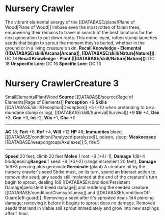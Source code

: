 ﻿---
ac: '18'
charisma: '+0'
climb_speed: '20'
constitution: '+3'
creature_ability:
- Germinate
creature_family: '[[DATABASE/monsterfamily/Elemental, Wood|Elemental, Wood]]'
dexterity: '+3'
element: Wood
fortitude: '+6'
hp: '48'
id: '2672'
immunity:
- bleed
- '[[DATABASE/condition/Paralyzed|paralyzed]]'
- '[[DATABASE/trait/Poison|poison]]'
- '[[DATABASE/trait/Sleep|sleep]]'
intelligence: '-2'
land_speed: '20'
level: '3'
max_speed: '20'
name: Nursery Crawler
perception: '+9'
rarity: Common
reflex: '+4'
size: Small
skill:
- '[[DATABASE/skill/Deception|Deception]] +5'
- '[[DATABASE/skill/Survival|Survival]] +9'
source: '[[DATABASE/source/Rage of Elements|Rage of Elements]]'
speed:
- 20 feet
- climb 20 feet
strength: '+4'
strength_req: '4'
strongest_save:
- Will
trait:
- '[[DATABASE/trait/Elemental|Elemental]]'
- '[[DATABASE/trait/Plant|Plant]]'
- '[[DATABASE/trait/Wood|Wood]]'
type: Creature
weakest_save:
- Reflex
weakness:
- '[[DATABASE/weapongroup/Axe|axes]] 5'
- '[[DATABASE/trait/Fire|fire]] 5'
will: '+12'
wisdom: '+1'

---
# Nursery Crawler

The vibrant elemental energy of the [[DATABASE/plane/Plane of Wood|Plane of Wood]] imbues even the most rotten of fallen trees, empowering their remains to travel in search of the best locations for the next generation to put down roots. This mono-eyed, rotten stump launches seeds that begin to sprout the moment they're buried, whether in the ground or in a living creature's skin.
**Recall Knowledge - Elemental ([[DATABASE/skill/Arcana|Arcana]], [[DATABASE/skill/Nature|Nature]])**: DC 18
**Recall Knowledge - Plant ([[DATABASE/skill/Nature|Nature]])**: DC 18
**Unspecific Lore**: DC 16
**Specific Lore**: DC 13

# Nursery Crawler<span class="item-type">Creature 3</span>

<span class="trait-size item-trait">Small</span><span class="item-trait">Elemental</span><span class="item-trait">Plant</span><span class="item-trait">Wood</span>
**Source** [[DATABASE/source/Rage of Elements|Rage of Elements]]
**Perception** +9
**Skills** [[DATABASE/skill/Deception|Deception]] +5 (+10 when pretending to be a mundane stump or log), [[DATABASE/skill/Survival|Survival]] +9
**Str** +4, **Dex** +3, **Con** +3, **Int** -2, **Wis** +1, **Cha** +0

---
**AC** 18; **Fort** +6, **Ref** +4, **Will** +12
**HP** 48; **Immunities** bleed, [[DATABASE/condition/Paralyzed|paralyzed]], poison, sleep; **Weaknesses** [[DATABASE/weapongroup/Axe|axes]] 5, fire 5

---
**Speed** 20 feet, climb 20 feet
<span class="in-box-ability">**Melee** <span class="action-icon">1</span> root +9 [+4/-1], **Damage** 1d8+4 bludgeoning</span><span class="in-box-ability">**Ranged** <span class="action-icon">1</span> seed +8 [+3/-2] (range increment 20 feet), **Damage** 1d6+3 piercing plus germinate</span><span class="in-box-ability">**Germinate** (plant) A creature hit by the nursery crawler's seed Strike must, on its turn, spend an Interact action to remove the seed; any seeds still implanted at the end of the creature's turn begin to sprout, dealing 1d6 [[DATABASE/condition/Persistent Damage|persistent bleed damage]] and rendering the seeded creature [[DATABASE/condition/Clumsy|clumsy]] and [[DATABASE/condition/Off-Guard|off-guard]]. Removing a seed after it's sprouted deals 1d4 piercing damage; removing it before it begins to sprout does no damage. Removed seeds that land in viable soil sprout immediately and grow into new saplings after 1 hour.</span>